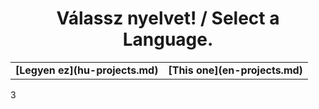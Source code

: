 # <center>Válassz nyelvet! / Select a Language.</center>
  
<table border="0" width="100%" style="border-spacing: 25px;">
 <tr>
    <td markdown="1" style="text-align:right;"><b>[Legyen ez](hu-projects.md)</b></td markdown="1">
	<td markdown="1"><b>[This one](en-projects.md)</b></td markdown="1">
 </tr>
</table>
3